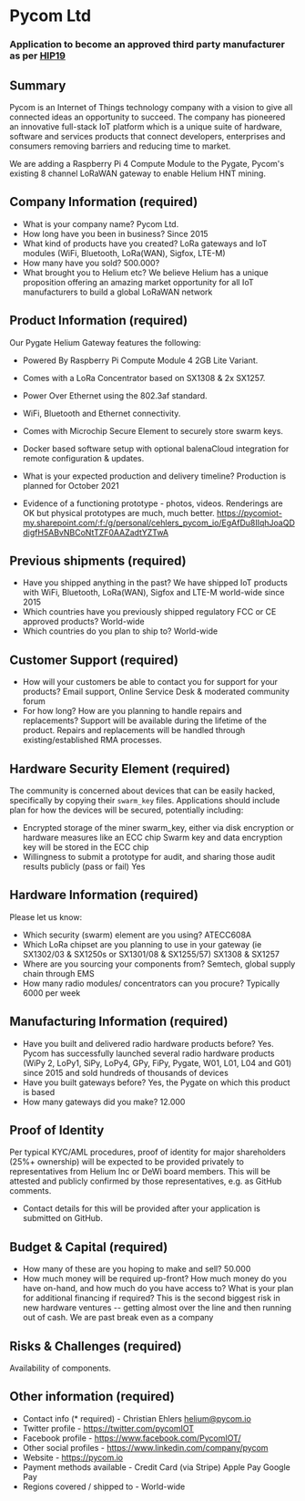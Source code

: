 # Pycom Ltd
### Application to become an approved third party manufacturer as per [HIP19](https://github.com/helium/HIP/blob/master/0019-third-party-manufacturers.md)

## Summary

Pycom is an Internet of Things technology company with a vision to give all connected ideas an opportunity to succeed. The company has pioneered an innovative full-stack IoT platform which is a unique suite of hardware, software and services products that connect developers, enterprises and consumers removing barriers and reducing time to market.

We are adding a Raspberry Pi 4 Compute Module to the Pygate, Pycom's existing 8 channel LoRaWAN gateway to enable Helium HNT mining.


## Company Information (required)

* What is your company name?
Pycom Ltd.
* How long have you been in business?
Since 2015
* What kind of products have you created?
LoRa gateways and IoT modules (WiFi, Bluetooth, LoRa(WAN), Sigfox, LTE-M)
* How many have you sold?
500.000?
* What brought you to Helium etc?
We believe Helium has a unique proposition offering an amazing market opportunity for all IoT manufacturers to build a global LoRaWAN network

## Product Information (required)

Our Pygate Helium Gateway features the following:
* Powered By Raspberry Pi Compute Module 4 2GB Lite Variant.
* Comes with a LoRa Concentrator based on SX1308 & 2x SX1257.
* Power Over Ethernet using the 802.3af standard.
* WiFi, Bluetooth and Ethernet connectivity.
* Comes with Microchip Secure Element to securely store swarm keys.
* Docker based software setup with optional balenaCloud integration for remote configuration & updates.

* What is your expected production and delivery timeline?
Production is planned for October 2021

* Evidence of a functioning prototype - photos, videos. Renderings are OK but physical prototypes are much, much better.
https://pycomiot-my.sharepoint.com/:f:/g/personal/cehlers_pycom_io/EgAfDu8IIqhJoaQDdigfH5ABvNBCoNtTZF0AAZadtYZTwA


## Previous shipments (required)

* Have you shipped anything in the past?
We have shipped IoT products with WiFi, Bluetooth, LoRa(WAN), Sigfox and LTE-M world-wide since 2015
* Which countries have you previously shipped regulatory FCC or CE approved products?
World-wide
* Which countries do you plan to ship to?
World-wide

## Customer Support (required)

* How will your customers be able to contact you for support for your products?
Email support, Online Service Desk & moderated community forum
* For how long? How are you planning to handle repairs and replacements?
Support will be available during the lifetime of the product. Repairs and replacements will be handled through existing/established RMA processes.

## Hardware Security Element (required)

The community is concerned about devices that can be easily hacked, specifically by copying their `swarm_key` files. Applications should include plan for how the devices will be secured, potentially including:

* Encrypted storage of the miner swarm_key, either via disk encryption or hardware measures like an ECC chip
Swarm key and data encryption key will be stored in the ECC chip
* Willingness to submit a prototype for audit, and sharing those audit results publicly (pass or fail)
Yes

## Hardware Information (required)

Please let us know:
* Which security (swarm) element are you using?
ATECC608A
* Which LoRa chipset are you planning to use in your gateway (ie SX1302/03 & SX1250s or SX1301/08 & SX1255/57)
SX1308 & SX1257
* Where are you sourcing your components from?
Semtech, global supply chain through EMS
* How many radio modules/ concentrators can you procure?
Typically 6000 per week

## Manufacturing Information (required)

* Have you built and delivered radio hardware products before?
Yes. Pycom has successfully launched several radio hardware products (WiPy 2, LoPy1, SiPy, LoPy4, GPy, FiPy, Pygate, W01, L01, L04 and G01) since 2015 and sold hundreds of thousands of devices
* Have you built gateways before?
Yes, the Pygate on which this product is based
* How many gateways did you make?
12.000

## Proof of Identity

Per typical KYC/AML procedures, proof of identity for major shareholders (25%+ ownership) will be expected to be provided privately to representatives from Helium Inc or DeWi board members. This will be attested and publicly confirmed by those representatives, e.g. as GitHub comments.
* Contact details for this will be provided after your application is submitted on GitHub.

## Budget & Capital (required)

* How many of these are you hoping to make and sell? 50.000
* How much money will be required up-front? How much money do you have on-hand, and how much do you have access to? What is your plan for additional financing if required? This is the second biggest risk in new hardware ventures -- getting almost over the line and then running out of cash.
We are past break even as a company

## Risks & Challenges (required)

Availability of components.

## Other information (required)

* Contact info (* required) -
Christian Ehlers
helium@pycom.io
* Twitter profile -
https://twitter.com/pycomIOT
* Facebook profile -
https://www.facebook.com/PycomIOT/
* Other social profiles -
https://www.linkedin.com/company/pycom
* Website -
https://pycom.io
* Payment methods available -
Credit Card (via Stripe)
Apple Pay
Google Pay
* Regions covered / shipped to -
World-wide
